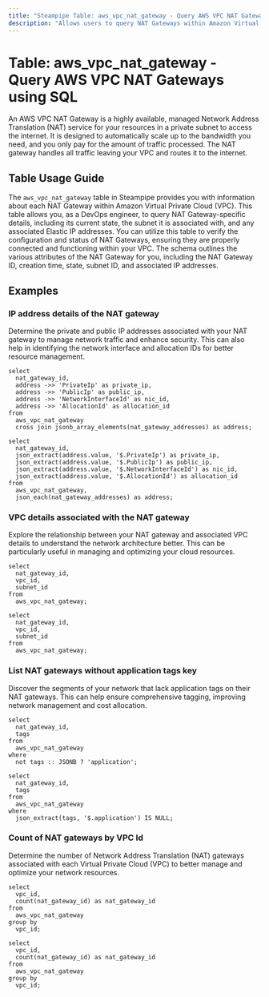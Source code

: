 ```yaml
---
title: "Steampipe Table: aws_vpc_nat_gateway - Query AWS VPC NAT Gateways using SQL"
description: "Allows users to query NAT Gateways within Amazon Virtual Private Cloud (VPC). The `aws_vpc_nat_gateway` table in Steampipe provides information about each NAT Gateway within a VPC. This table can be used to gather insights on NAT Gateways, such as their state, subnet association, and associated Elastic IP addresses."
---
```


# Table: aws_vpc_nat_gateway - Query AWS VPC NAT Gateways using SQL

An AWS VPC NAT Gateway is a highly available, managed Network Address Translation (NAT) service for your resources in a private subnet to access the internet. It is designed to automatically scale up to the bandwidth you need, and you only pay for the amount of traffic processed. The NAT gateway handles all traffic leaving your VPC and routes it to the internet.

## Table Usage Guide

The `aws_vpc_nat_gateway` table in Steampipe provides you with information about each NAT Gateway within Amazon Virtual Private Cloud (VPC). This table allows you, as a DevOps engineer, to query NAT Gateway-specific details, including its current state, the subnet it is associated with, and any associated Elastic IP addresses. You can utilize this table to verify the configuration and status of NAT Gateways, ensuring they are properly connected and functioning within your VPC. The schema outlines the various attributes of the NAT Gateway for you, including the NAT Gateway ID, creation time, state, subnet ID, and associated IP addresses.

## Examples

### IP address details of the NAT gateway
Determine the private and public IP addresses associated with your NAT gateway to manage network traffic and enhance security. This can also help in identifying the network interface and allocation IDs for better resource management.

```sql+postgres
select
  nat_gateway_id,
  address ->> 'PrivateIp' as private_ip,
  address ->> 'PublicIp' as public_ip,
  address ->> 'NetworkInterfaceId' as nic_id,
  address ->> 'AllocationId' as allocation_id
from
  aws_vpc_nat_gateway
  cross join jsonb_array_elements(nat_gateway_addresses) as address;
```

```sql+sqlite
select
  nat_gateway_id,
  json_extract(address.value, '$.PrivateIp') as private_ip,
  json_extract(address.value, '$.PublicIp') as public_ip,
  json_extract(address.value, '$.NetworkInterfaceId') as nic_id,
  json_extract(address.value, '$.AllocationId') as allocation_id
from
  aws_vpc_nat_gateway,
  json_each(nat_gateway_addresses) as address;
```

### VPC details associated with the NAT gateway
Explore the relationship between your NAT gateway and associated VPC details to understand the network architecture better. This can be particularly useful in managing and optimizing your cloud resources.

```sql+postgres
select
  nat_gateway_id,
  vpc_id,
  subnet_id
from
  aws_vpc_nat_gateway;
```

```sql+sqlite
select
  nat_gateway_id,
  vpc_id,
  subnet_id
from
  aws_vpc_nat_gateway;
```

### List NAT gateways without application tags key
Discover the segments of your network that lack application tags on their NAT gateways. This can help ensure comprehensive tagging, improving network management and cost allocation.

```sql+postgres
select
  nat_gateway_id,
  tags
from
  aws_vpc_nat_gateway
where
  not tags :: JSONB ? 'application';
```

```sql+sqlite
select
  nat_gateway_id,
  tags
from
  aws_vpc_nat_gateway
where
  json_extract(tags, '$.application') IS NULL;
```


### Count of NAT gateways by VPC Id
Determine the number of Network Address Translation (NAT) gateways associated with each Virtual Private Cloud (VPC) to better manage and optimize your network resources.

```sql+postgres
select
  vpc_id,
  count(nat_gateway_id) as nat_gateway_id
from
  aws_vpc_nat_gateway
group by
  vpc_id;
```

```sql+sqlite
select
  vpc_id,
  count(nat_gateway_id) as nat_gateway_id
from
  aws_vpc_nat_gateway
group by
  vpc_id;
```